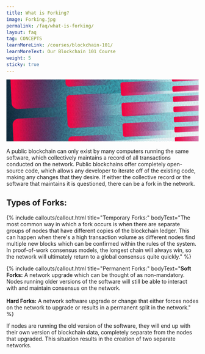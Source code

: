 ```yaml
---
title: What is Forking?
image: Forking.jpg
permalink: /faq/what-is-forking/
layout: faq
tag: CONCEPTS
learnMoreLink: /courses/blockchain-101/
learnMoreText: Our Blockchain 101 Course
weight: 5
sticky: true
---
```

<img src="/assets/img/courses/blockchain-for-business/Fork-01.jpg">

<span>A public blockchain can only exist by many computers running the same software, which collectively maintains a record of all transactions conducted on the network. Public blockchains offer completely open-source code, which allows any developer to iterate off of the existing code, making any changes that they desire. If either the collective record or the software that maintains it is questioned, there can be a fork in the network.</span> 

<h2>Types of Forks:</h2>

{% include callouts/callout.html
   title="Temporary Forks:"
	bodyText="The most common way in which a fork occurs is when there are separate groups of nodes that have different copies of the blockchain ledger. This can happen when there's a high transaction volume as different nodes find multiple new blocks which can be confirmed within the rules of the system. In proof-of-work consensus models, the longest chain will always win, so the network will ultimately return to a global consensus quite quickly."
%}

{% include callouts/callout.html
   title="Permanent Forks:"
	bodyText="<strong>Soft Forks:</strong>
<span>A network upgrade which can be thought of as non-mandatory. Nodes running older versions of the software will still be able to interact with and maintain consensus on the network.</span>
<br>
<br>
<strong>Hard Forks:</strong>
<span>A network software upgrade or change that either forces nodes on the network to upgrade or results in a permanent split in the network.</span>"
%}

<span>If nodes are running the old version of the software, they will end up with their own version of blockchain data, completely separate from the nodes that upgraded. This situation results in the creation of two separate networks.</span>
